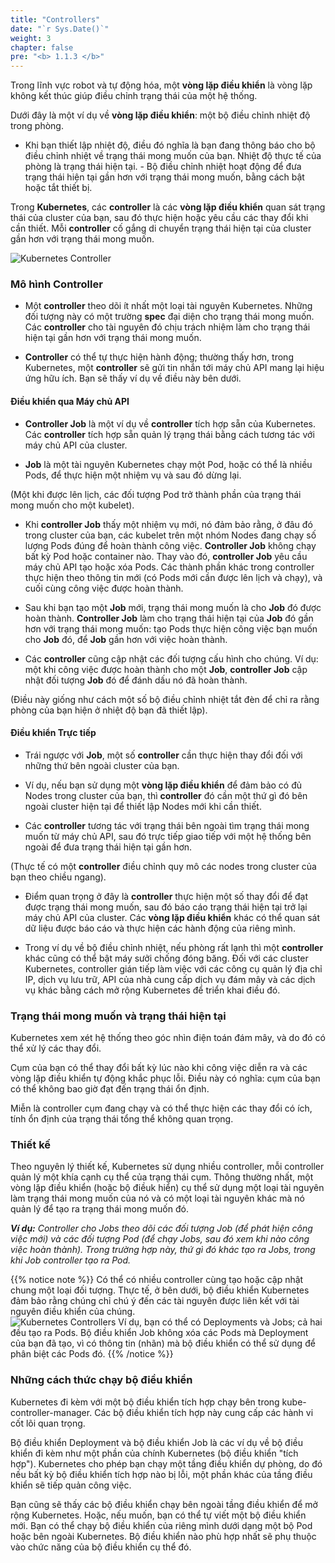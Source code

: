 ```yaml
---
title: "Controllers"
date: "`r Sys.Date()`"
weight: 3
chapter: false
pre: "<b> 1.1.3 </b>"
---
```


Trong lĩnh vực robot và tự động hóa, một **vòng lặp điều khiển** là vòng lặp không kết thúc giúp điều chỉnh trạng thái của một hệ thống.

Dưới đây là một ví dụ về **vòng lặp điều khiển**: một bộ điều chỉnh nhiệt độ trong phòng.

- Khi bạn thiết lập nhiệt độ, điều đó nghĩa là bạn đang thông báo cho bộ điều chỉnh nhiệt về trạng thái mong muốn của bạn. Nhiệt độ thực tế của phòng là trạng thái hiện tại. - Bộ điều chỉnh nhiệt hoạt động để đưa trạng thái hiện tại gần hơn với trạng thái mong muốn, bằng cách bật hoặc tắt thiết bị.

Trong **Kubernetes**, các **controller** là các **vòng lặp điều khiển** quan sát trạng thái của cluster của bạn, sau đó thực hiện hoặc yêu cầu các thay đổi khi cần thiết. Mỗi **controller** cố gắng di chuyển trạng thái hiện tại của cluster gần hơn với trạng thái mong muốn.

![Kubernetes Controller](../../../../../../images/part1/1/3/0002.png?featherlight=false&width=60pc)

### **Mô hình Controller**
- Một **controller** theo dõi ít nhất một loại tài nguyên Kubernetes. Những đối tượng này có một trường **spec** đại diện cho trạng thái mong muốn. Các **controller** cho tài nguyên đó chịu trách nhiệm làm cho trạng thái hiện tại gần hơn với trạng thái mong muốn.

- **Controller** có thể tự thực hiện hành động; thường thấy hơn, trong Kubernetes, một **controller** sẽ gửi tin nhắn tới máy chủ API mang lại hiệu ứng hữu ích. Bạn sẽ thấy ví dụ về điều này bên dưới.

#### **Điều khiển qua Máy chủ API**
- **Controller Job** là một ví dụ về **controller** tích hợp sẵn của Kubernetes. Các **controller** tích hợp sẵn quản lý trạng thái bằng cách tương tác với máy chủ API của cluster.

- **Job** là một tài nguyên Kubernetes chạy một Pod, hoặc có thể là nhiều Pods, để thực hiện một nhiệm vụ và sau đó dừng lại.

(Một khi được lên lịch, các đối tượng Pod trở thành phần của trạng thái mong muốn cho một kubelet).

- Khi **controller Job** thấy một nhiệm vụ mới, nó đảm bảo rằng, ở đâu đó trong cluster của bạn, các kubelet trên một nhóm Nodes đang chạy số lượng Pods đúng để hoàn thành công việc. **Controller Job** không chạy bất kỳ Pod hoặc container nào. Thay vào đó, **controller Job** yêu cầu máy chủ API tạo hoặc xóa Pods. Các thành phần khác trong controller thực hiện theo thông tin mới (có Pods mới cần được lên lịch và chạy), và cuối cùng công việc được hoàn thành.

- Sau khi bạn tạo một **Job** mới, trạng thái mong muốn là cho **Job** đó được hoàn thành. **Controller Job** làm cho trạng thái hiện tại của **Job** đó gần hơn với trạng thái mong muốn: tạo Pods thực hiện công việc bạn muốn cho **Job** đó, để **Job** gần hơn với việc hoàn thành.

- Các **controller** cũng cập nhật các đối tượng cấu hình cho chúng. Ví dụ: một khi công việc được hoàn thành cho một **Job**, **controller Job** cập nhật đối tượng **Job** đó để đánh dấu nó đã hoàn thành.

(Điều này giống như cách một số bộ điều chỉnh nhiệt tắt đèn để chỉ ra rằng phòng của bạn hiện ở nhiệt độ bạn đã thiết lập).

#### **Điều khiển Trực tiếp**
- Trái ngược với **Job**, một số **controller** cần thực hiện thay đổi đối với những thứ bên ngoài cluster của bạn.

- Ví dụ, nếu bạn sử dụng một **vòng lặp điều khiển** để đảm bảo có đủ Nodes trong cluster của bạn, thì **controller** đó cần một thứ gì đó bên ngoài cluster hiện tại để thiết lập Nodes mới khi cần thiết.

- Các **controller** tương tác với trạng thái bên ngoài tìm trạng thái mong muốn từ máy chủ API, sau đó trực tiếp giao tiếp với một hệ thống bên ngoài để đưa trạng thái hiện tại gần hơn.

(Thực tế có một **controller** điều chỉnh quy mô các nodes trong cluster của bạn theo chiều ngang).

- Điểm quan trọng ở đây là **controller** thực hiện một số thay đổi để đạt được trạng thái mong muốn, sau đó báo cáo trạng thái hiện tại trở lại máy chủ API của cluster. Các **vòng lặp điều khiển** khác có thể quan sát dữ liệu được báo cáo và thực hiện các hành động của riêng mình.

- Trong ví dụ về bộ điều chỉnh nhiệt, nếu phòng rất lạnh thì một **controller** khác cũng có thể bật máy sưởi chống đóng băng. Đối với các cluster Kubernetes, controller gián tiếp làm việc với các công cụ quản lý địa chỉ IP, dịch vụ lưu trữ, API của nhà cung cấp dịch vụ đám mây và các dịch vụ khác bằng cách mở rộng Kubernetes để triển khai điều đó.

### **Trạng thái mong muốn và trạng thái hiện tại**
Kubernetes xem xét hệ thống theo góc nhìn điện toán đám mây, và do đó có thể xử lý các thay đổi.

Cụm của bạn có thể thay đổi bất kỳ lúc nào khi công việc diễn ra và các vòng lặp điều khiển tự động khắc phục lỗi. Điều này có nghĩa: cụm của bạn có thể không bao giờ đạt đến trạng thái ổn định.

Miễn là controller cụm đang chạy và có thể thực hiện các thay đổi có ích, tính ổn định của trạng thái tổng thể không quan trọng.

### **Thiết kế**
Theo nguyên lý thiết kế, Kubernetes sử dụng nhiều controller, mỗi controller quản lý một khía cạnh cụ thể của trạng thái cụm. Thông thường nhất, một vòng lặp điều khiển (hoặc bộ điềuk hiển) cụ thể sử dụng một loại tài nguyên làm trạng thái mong muốn của nó và có một loại tài nguyên khác mà nó quản lý để tạo ra trạng thái mong muốn đó.

_**Ví dụ:** Controller cho Jobs theo dõi các đối tượng Job (để phát hiện công việc mới) và các đối tượng Pod (để chạy Jobs, sau đó xem khi nào công việc hoàn thành). Trong trường hợp này, thứ gì đó khác tạo ra Jobs, trong khi Job controller tạo ra Pod._

{{% notice note %}}
Có thể có nhiều controller cùng tạo hoặc cập nhật chung một loại đối tượng. Thực tế, ở bên dưới, bộ điều khiển Kubernetes đảm bảo rằng chúng chỉ chú ý đến các tài nguyên được liên kết với tài nguyên điều khiển của chúng.\
![Kubernetes Controllers](../../../../../../images/part1/1/3/0003.png?featherlight=false&width=60pc)
Ví dụ, bạn có thể có Deployments và Jobs; cả hai đều tạo ra Pods. Bộ điều khiển Job không xóa các Pods mà Deployment của bạn đã tạo, vì có thông tin (nhãn) mà bộ điều khiển có thể sử dụng để phân biệt các Pods đó.
{{% /notice %}}

### **Những cách thức chạy bộ điều khiển**
Kubernetes đi kèm với một bộ điều khiển tích hợp chạy bên trong kube-controller-manager. Các bộ điều khiển tích hợp này cung cấp các hành vi cốt lõi quan trọng.

Bộ điều khiển Deployment và bộ điều khiển Job là các ví dụ về bộ điều khiển đi kèm như một phần của chính Kubernetes (bộ điều khiển "tích hợp"). Kubernetes cho phép bạn chạy một tầng điều khiển dự phòng, do đó nếu bất kỳ bộ điều khiển tích hợp nào bị lỗi, một phần khác của tầng điều khiển sẽ tiếp quản công việc.

Bạn cũng sẽ thấy các bộ điều khiển chạy bên ngoài tầng điều khiển để mở rộng Kubernetes. Hoặc, nếu muốn, bạn có thể tự viết một bộ điều khiển mới. Bạn có thể chạy bộ điều khiển của riêng mình dưới dạng một bộ Pod hoặc bên ngoài Kubernetes. Bộ điều khiển nào phù hợp nhất sẽ phụ thuộc vào chức năng của bộ điều khiển cụ thể đó.